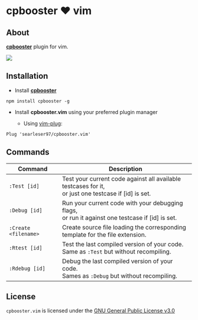 # cpbooster :heart: vim

## About

[**cpbooster**](https://github.com/searleser97/cpbooster) plugin for vim.

<img src="https://searleser97.gitlab.io/competitive-programming-notes/cpbooster/cpbooster.gif"/>

## Installation

- Install [**cpbooster**](https://github.com/searleser97/cpbooster)

```
npm install cpbooster -g
```

- Install **cpbooster.vim** using your preferred plugin manager

    - Using [vim-plug](https://github.com/junegunn/vim-plug):

```vim
Plug 'searleser97/cpbooster.vim'
```

## Commands

| Command        | Description                                                                             |
|----------------|-----------------------------------------------------------------------------------------| 
| `:Test [id]`   | Test your current code against all available testcases for it,<br/>or just one testcase if [id] is set.|
| `:Debug [id]`  | Run your current code with your debugging flags,<br/>or run it against one testcase if [id] is set.|
| `:Create <filename>` | Create source file loading the corresponding<br/>template for the file extension.|
| `:Rtest [id]`  | Test the last compiled version of your code.<br/>Same as `:Test` but without recompiling.|
| `:Rdebug [id]` | Debug the last compiled version of your code.<br/>Sames as `:Debug` but without recompiling.|

## License

```cpbooster.vim``` is licensed under the [GNU General Public License v3.0](https://github.com/searleser97/cpbooster.vim/blob/master/LICENSE)
